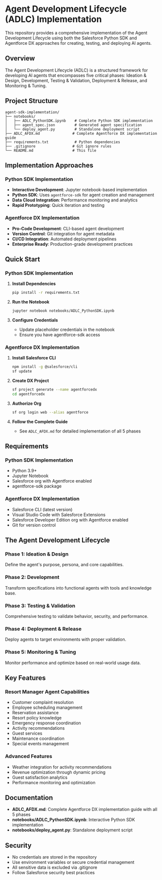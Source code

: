 # Agent Development Lifecycle (ADLC) Implementation

This repository provides a comprehensive implementation of the Agent Development Lifecycle using both the Salesforce Python SDK and Agentforce DX approaches for creating, testing, and deploying AI agents.

## Overview

The Agent Development Lifecycle (ADLC) is a structured framework for developing AI agents that encompasses five critical phases: Ideation & Design, Development, Testing & Validation, Deployment & Release, and Monitoring & Tuning.

## Project Structure

```
agent-sdk-implementation/
├── notebooks/
│   ├── ADLC_PythonSDK.ipynb    # Complete Python SDK implementation
│   ├── agent_spec.json         # Generated agent specification
│   └── deploy_agent.py         # Standalone deployment script
├── ADLC_AFDX.md               # Complete Agentforce DX implementation guide
├── requirements.txt            # Python dependencies
├── .gitignore                 # Git ignore rules
└── README.md                  # This file
```

## Implementation Approaches

### Python SDK Implementation
- **Interactive Development**: Jupyter notebook-based implementation
- **Python SDK**: Uses `agentforce-sdk` for agent creation and management
- **Data Cloud Integration**: Performance monitoring and analytics
- **Rapid Prototyping**: Quick iteration and testing

### Agentforce DX Implementation
- **Pro-Code Development**: CLI-based agent development
- **Version Control**: Git integration for agent metadata
- **CI/CD Integration**: Automated deployment pipelines
- **Enterprise Ready**: Production-grade development practices

## Quick Start

### Python SDK Implementation

1. **Install Dependencies**
   ```bash
   pip install -r requirements.txt
   ```

2. **Run the Notebook**
   ```bash
   jupyter notebook notebooks/ADLC_PythonSDK.ipynb
   ```

3. **Configure Credentials**
   - Update placeholder credentials in the notebook
   - Ensure you have agentforce-sdk access

### Agentforce DX Implementation

1. **Install Salesforce CLI**
   ```bash
   npm install -g @salesforce/cli
   sf update
   ```

2. **Create DX Project**
   ```bash
   sf project generate --name agentforcedx
   cd agentforcedx
   ```

3. **Authorize Org**
   ```bash
   sf org login web --alias agentforce
   ```

4. **Follow the Complete Guide**
   - See `ADLC_AFDX.md` for detailed implementation of all 5 phases

## Requirements

### Python SDK Implementation
- Python 3.9+
- Jupyter Notebook
- Salesforce org with Agentforce enabled
- agentforce-sdk package

### Agentforce DX Implementation
- Salesforce CLI (latest version)
- Visual Studio Code with Salesforce Extensions
- Salesforce Developer Edition org with Agentforce enabled
- Git for version control

## The Agent Development Lifecycle

### Phase 1: Ideation & Design
Define the agent's purpose, persona, and core capabilities.

### Phase 2: Development
Transform specifications into functional agents with tools and knowledge base.

### Phase 3: Testing & Validation
Comprehensive testing to validate behavior, security, and performance.

### Phase 4: Deployment & Release
Deploy agents to target environments with proper validation.

### Phase 5: Monitoring & Tuning
Monitor performance and optimize based on real-world usage data.

## Key Features

### Resort Manager Agent Capabilities
- Customer complaint resolution
- Employee scheduling management
- Reservation assistance
- Resort policy knowledge
- Emergency response coordination
- Activity recommendations
- Guest services
- Maintenance coordination
- Special events management

### Advanced Features
- Weather integration for activity recommendations
- Revenue optimization through dynamic pricing
- Guest satisfaction analytics
- Performance monitoring and optimization

## Documentation

- **ADLC_AFDX.md**: Complete Agentforce DX implementation guide with all 5 phases
- **notebooks/ADLC_PythonSDK.ipynb**: Interactive Python SDK implementation
- **notebooks/deploy_agent.py**: Standalone deployment script

## Security

- No credentials are stored in the repository
- Use environment variables or secure credential management
- All sensitive data is excluded via .gitignore
- Follow Salesforce security best practices

